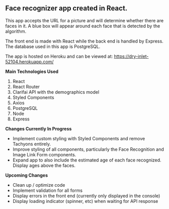 ## Face recognizer app created in React.

This app accepts the URL for a picture and will determine whether there are faces in it. A blue box will appear around each face that is detected by the algorithm.

The front end is made with React while the back end is handled by Express. The database used in this app is PostgreSQL.

The app is hosted on Heroku and can be viewed at: https://dry-inlet-52104.herokuapp.com/

**Main Technologies Used**
1. React
2. React Router
3. Clarifai API with the demographics model
4. Styled Components
5. Axios
6. PostgreSQL
7. Node
8. Express

**Changes Currently In Progress**
* Implement custom styling with Styled Components and remove Tachyons entirely.
* Improve styling of all components, particularly the Face Recognition and Image Link Form components.
* Expand app to also include the estimated age of each face recognized. Display ages above the faces.

**Upcoming Changes**
* Clean up / optimize code
* Implement validation for all forms
* Display errors in the front end (currently only displayed in the console)
* Display loading indicator (spinner, etc) when waiting for API response